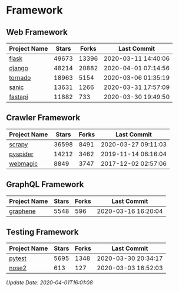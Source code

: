 # Framework

## Web Framework

| Project Name | Stars | Forks | Last Commit |
| ------------ | ----- | ----- | ----------- |
| [flask](https://github.com/pallets/flask) | 49673 | 13396 | 2020-03-11 14:40:06 |
| [django](https://github.com/django/django) | 48214 | 20882 | 2020-04-01 07:14:56 |
| [tornado](https://github.com/tornadoweb/tornado) | 18963 | 5154 | 2020-03-06 01:35:19 |
| [sanic](https://github.com/huge-success/sanic) | 13631 | 1266 | 2020-03-31 17:57:09 |
| [fastapi](https://github.com/tiangolo/fastapi) | 11882 | 733 | 2020-03-30 19:49:50 |

## Crawler Framework

| Project Name | Stars | Forks | Last Commit |
| ------------ | ----- | ----- | ----------- |
| [scrapy](https://github.com/scrapy/scrapy) | 36598 | 8491 | 2020-03-27 09:11:03 |
| [pyspider](https://github.com/binux/pyspider) | 14212 | 3462 | 2019-11-14 06:16:04 |
| [webmagic](https://github.com/code4craft/webmagic) | 8849 | 3747 | 2017-12-02 02:57:06 |

## GraphQL Framework

| Project Name | Stars | Forks | Last Commit |
| ------------ | ----- | ----- | ----------- |
| [graphene](https://github.com/graphql-python/graphene) | 5548 | 596 | 2020-03-16 16:20:04 |

## Testing Framework

| Project Name | Stars | Forks | Last Commit |
| ------------ | ----- | ----- | ----------- |
| [pytest](https://github.com/pytest-dev/pytest) | 5695 | 1348 | 2020-03-30 20:34:17 |
| [nose2](https://github.com/nose-devs/nose2) | 613 | 127 | 2020-03-03 16:52:03 |

*Update Date: 2020-04-01T16:01:08*